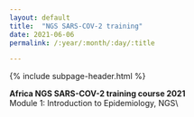 ```yaml
---
layout: default
title:  "NGS SARS-COV-2 training"
date: 2021-06-06
permalink: /:year/:month/:day/:title

---
```


{% include subpage-header.html %}

**Africa NGS SARS-COV-2 training course 2021**\
Module 1:   Introduction to Epidemiology, NGS\
